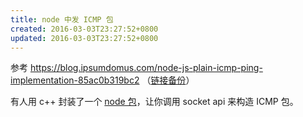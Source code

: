 ```yaml
---
title: node 中发 ICMP 包
created: 2016-03-03T23:27:52+0800
updated: 2016-03-03T23:27:52+0800
---
```



参考 https://blog.ipsumdomus.com/node-js-plain-icmp-ping-implementation-85ac0b319bc2 （[链接备份](https://archive.md/YeH7F)）

有人用 c++ 封装了一个 [node 包](https://github.com/stephenwvickers/node-raw-socket)，让你调用 socket api 来构造 ICMP 包。
